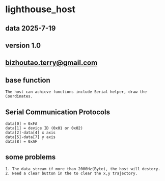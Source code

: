 # lighthouse_host

## data 2025-7-19
## version 1.0
## bizhoutao.terry@gmail.com

## base function    
    The host can achicve functions include Serial helper, draw the Coordinates.

## Serial Communication Protocols

    data[0] = 0xFA
    data[1] = device ID (0x01 or 0x02)
    data[2]-data[4] x axis
    data[5]-data[7] y axis
    data[8] = 0xAF


## some problems
    1. The data stream if more than 2000Hz(Byte), the host will destory.
    2. Need a clear button in the to clear the x,y trajectory.